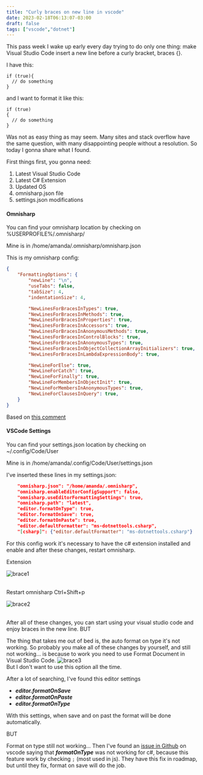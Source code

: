 ```yaml
---
title: "Curly braces on new line in vscode"
date: 2023-02-18T06:13:07-03:00
draft: false
tags: ["vscode","dotnet"]
---
```


This pass week I wake up early every day trying to do only one thing: make Visual Studio Code insert a new line before a curly bracket, braces {}.

I have this:
```shell
if (true){
  // do something
}
```

and I want to format it like this:
```shell
if (true)
{
  // do something
}
```

Was not as easy thing as may seem.
Many sites and stack overflow have the same question, with many disappointing people without a resolution. So today I gonna share what I found.

First things first, you gonna need:
1. Latest Visual Studio Code
2. Latest C# Extension
3. Updated OS
4. omnisharp.json file 
5. settings.json modifications

#### Omnisharp

You can find your omnisharp location by checking on %USERPROFILE%/.omnisharp/

Mine is in /home/amanda/.omnisharp/omnisharp.json

This is my omnisharp config:

```json
{
    "FormattingOptions": {
        "newLine": "\n",
        "useTabs": false,
        "tabSize": 4,
        "indentationSize": 4,

        "NewLinesForBracesInTypes": true,
        "NewLinesForBracesInMethods": true,
        "NewLinesForBracesInProperties": true,
        "NewLinesForBracesInAccessors": true,
        "NewLinesForBracesInAnonymousMethods": true,
        "NewLinesForBracesInControlBlocks": true,
        "NewLinesForBracesInAnonymousTypes": true,
        "NewLinesForBracesInObjectCollectionArrayInitializers": true,
        "NewLinesForBracesInLambdaExpressionBody": true,

        "NewLineForElse": true,
        "NewLineForCatch": true,
        "NewLineForFinally": true,
        "NewLineForMembersInObjectInit": true,
        "NewLineForMembersInAnonymousTypes": true,
        "NewLineForClausesInQuery": true,
    }
}
```
Based on [this comment](https://github.com/OmniSharp/omnisharp-vscode/issues/1506#issuecomment-303390666)

#### VSCode Settings	

You can find your settings.json location by checking on ~/.config/Code/User

Mine is in /home/amanda/.config/Code/User/settings.json

I've inserted these lines in my settings.json:

```json
    "omnisharp.json": "/home/amanda/.omnisharp",
    "omnisharp.enableEditorConfigSupport": false,
    "omnisharp.useEditorFormattingSettings": true,
    "omnisharp.path": "latest",
    "editor.formatOnType": true,
    "editor.formatOnSave": true,
    "editor.formatOnPaste": true,
    "editor.defaultFormatter": "ms-dotnettools.csharp",
    "[csharp]": {"editor.defaultFormatter": "ms-dotnettools.csharp"}
```

For this config work it's necessary to have the c# extension installed and enable and after these changes, restart omnisharp.


Extension

![brace1](/img/brace1.png)

</br>
Restart omnisharp
Ctrl+Shift+p

![brace2](/img/brace2.png)

</br>
After all of these changes, you can start using your visual studio code and enjoy braces in the new line. BUT

The thing that takes me out of bed is, the auto format on type it's not working. So probably you make all of these changes by yourself, and still not working... is because to work you need to use Format Document in Visual Studio Code.
![brace3](/img/brace3.png)
</br>
But I don't want to use this option all the time.

After a lot of searching, I've found this editor settings
- ***editor.formatOnSave***
- ***editor.formatOnPaste***
- ***editor.formatOnType***

With this settings, when save and on past the format will be done automatically.

BUT

Format on type still not working... Then I've found an [issue in Github](https://github.com/microsoft/vscode-cpptools/issues/1419) on vscode saying that ***formatOnType*** was not working for c#, because this feature work by checking `;` (most used in js). They have this fix in roadmap, but until they fix, format on save will do the job.

